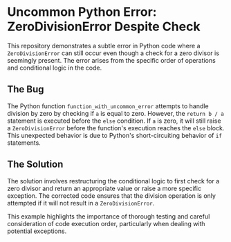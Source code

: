 # Uncommon Python Error: ZeroDivisionError Despite Check

This repository demonstrates a subtle error in Python code where a `ZeroDivisionError` can still occur even though a check for a zero divisor is seemingly present. The error arises from the specific order of operations and conditional logic in the code.

## The Bug

The Python function `function_with_uncommon_error` attempts to handle division by zero by checking if `a` is equal to zero. However, the `return b / a` statement is executed before the `else` condition. If `a` is zero, it will still raise a `ZeroDivisionError` before the function's execution reaches the `else` block. This unexpected behavior is due to Python's short-circuiting behavior of `if` statements.

## The Solution

The solution involves restructuring the conditional logic to first check for a zero divisor and return an appropriate value or raise a more specific exception.  The corrected code ensures that the division operation is only attempted if it will not result in a `ZeroDivisionError`.

This example highlights the importance of thorough testing and careful consideration of code execution order, particularly when dealing with potential exceptions.